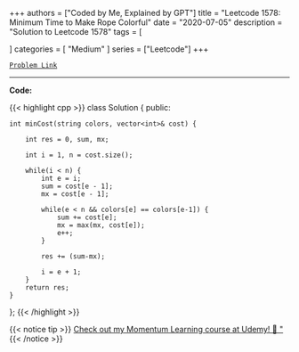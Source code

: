 
+++
authors = ["Coded by Me, Explained by GPT"]
title = "Leetcode 1578: Minimum Time to Make Rope Colorful"
date = "2020-07-05"
description = "Solution to Leetcode 1578"
tags = [
    
]
categories = [
    "Medium"
]
series = ["Leetcode"]
+++



[`Problem Link`](https://leetcode.com/problems/minimum-time-to-make-rope-colorful/description/)

---

**Code:**

{{< highlight cpp >}}
class Solution {
public:
    
    int minCost(string colors, vector<int>& cost) {
        
        int res = 0, sum, mx;
        
        int i = 1, n = cost.size();
        
        while(i < n) {
            int e = i;
            sum = cost[e - 1];
            mx = cost[e - 1];
            
            while(e < n && colors[e] == colors[e-1]) {
                sum += cost[e];
                mx = max(mx, cost[e]);
                e++;
            }
            
            res += (sum-mx);
            
            i = e + 1;
        }
        return res;
    }
};
{{< /highlight >}}



{{< notice tip >}}
[Check out my Momentum Learning course at Udemy! 🚀 "](https://www.udemy.com/course/blind-75-the-data-structures-and-algorithms-essentials/)
{{< /notice >}}

